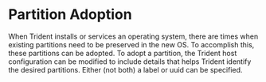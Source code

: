 
# Partition Adoption

When Trident installs or services an operating system, there are times when existing partitions need to be preserved in the new OS. To accomplish this, these partitions can be adopted. To adopt a partition, the Trident host configuration can be modified to include details that helps Trident identify the desired partitions. Either (not both) a label or uuid can be specified.
